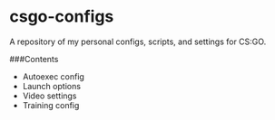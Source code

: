 # csgo-configs
A repository of my personal configs, scripts, and settings for CS:GO.

###Contents
- Autoexec config
- Launch options
- Video settings
- Training config
